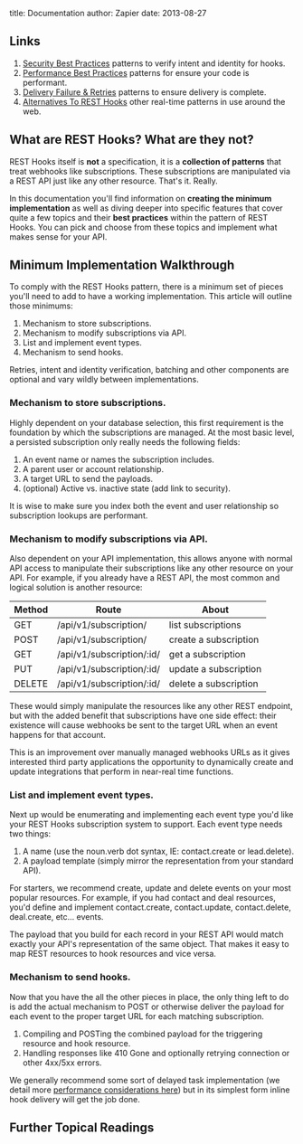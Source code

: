 title: Documentation 
author: Zapier
date: 2013-08-27

## Links

1. [Security Best Practices](/docs/security/) patterns to verify intent and identity for hooks.
2. [Performance Best Practices](/docs/performance/) patterns for ensure your code is performant.
3. [Delivery Failure & Retries](/docs/retries/) patterns to ensure delivery is complete.
4. [Alternatives To REST Hooks](/docs/alternatives/) other real-time patterns in use around the web.


## What are REST Hooks? What are they not?

REST Hooks itself is **not** a specification, it is a **collection of patterns** that treat webhooks like subscriptions. These subscriptions are manipulated via a REST API just like any other resource. That's it. Really.

In this documentation you'll find information on **creating the minimum implementation** as well as diving deeper into specific features that cover quite a few topics and their **best practices** within the pattern of REST Hooks. You can pick and choose from these topics and implement what makes sense for your API.

## Minimum Implementation Walkthrough

To comply with the REST Hooks pattern, there is a minimum set of pieces you'll need to add to have a working implementation. This article will outline those minimums:

1. Mechanism to store subscriptions.
2. Mechanism to modify subscriptions via API.
3. List and implement event types.
4. Mechanism to send hooks.

Retries, intent and identity verification, batching and other components are optional and vary wildly between implementations.


### Mechanism to store subscriptions.

Highly dependent on your database selection, this first requirement is the foundation by which the subscriptions are managed. At the most basic level, a persisted subscription only really needs the following fields:

1. An event name or names the subscription includes.
2. A parent user or account relationship.
3. A target URL to send the payloads.
4. (optional) Active vs. inactive state (add link to security).

It is wise to make sure you index both the event and user relationship so subscription lookups are performant.


### Mechanism to modify subscriptions via API.

Also dependent on your API implementation, this allows anyone with normal API access to manipulate their subscriptions like any other resource on your API. For example, if you already have a REST API, the most common and logical solution is another resource:

Method  | Route                         | About
--------|-------------------------------|----------------------
GET     | /api/v1/subscription/         | list subscriptions
POST    | /api/v1/subscription/         | create a subscription
GET     | /api/v1/subscription/:id/     | get a subscription
PUT     | /api/v1/subscription/:id/     | update a subscription
DELETE  | /api/v1/subscription/:id/     | delete a subscription

These would simply manipulate the resources like any other REST endpoint, but with the added benefit that subscriptions have one side effect: their existence will cause webhooks be sent to the target URL when an event happens for that account.

This is an improvement over manually managed webhooks URLs as it gives interested third party applications the opportunity to dynamically create and update integrations that perform in near-real time functions.


### List and implement event types.

Next up would be enumerating and implementing each event type you'd like your REST Hooks subscription system to support. Each event type needs two things:

1. A name (use the noun.verb dot syntax, IE: contact.create or lead.delete).
2. A payload template (simply mirror the representation from your standard API).

For starters, we recommend create, update and delete events on your most popular resources. For example, if you had contact and deal resources, you'd define and implement contact.create, contact.update, contact.delete, deal.create, etc… events.

The payload that you build for each record in your REST API would match exactly your API's representation of the same object. That makes it easy to map REST resources to hook resources and vice versa.


### Mechanism to send hooks.

Now that you have the all the other pieces in place, the only thing left to do is add the actual mechanism to POST or otherwise deliver the payload for each event to the proper target URL for each matching subscription. 

1. Compiling and POSTing the combined payload for the triggering resource and hook resource.
2. Handling responses like 410 Gone and optionally retrying connection or other 4xx/5xx errors. 

We generally recommend some sort of delayed task implementation (we detail more [performance considerations here](/docs/performance/)) but in its simplest form inline hook delivery will get the job done.

## Further Topical Readings
